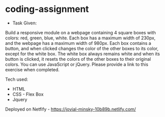 # coding-assignment

* Task Given:

Build a responsive module on a webpage containing 4 square boxes with colors: red, green, blue, white. Each box has a maximum width of 230px, and the webpage has a maximum width of 980px. Each box contains a button, and when clicked changes the color of the other boxes to its color, except for the white box. The white box always remains white and when its button is clicked, it resets the colors of the other boxes to their original colors. You can use JavaScript or jQuery. Please provide a link to this exercise when completed.

Tech used:
* HTML
* CSS - Flex Box
* Jquery

Deployed on Netfify - https://jovial-minsky-10b89b.netlify.com/
